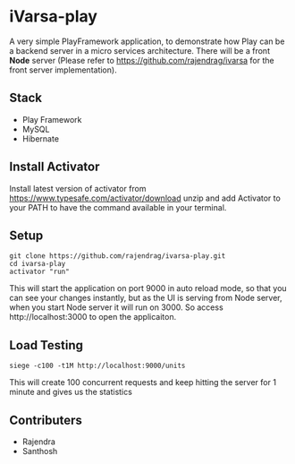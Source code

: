 iVarsa-play
===================

A very simple PlayFramework application, to demonstrate how Play can be a backend server in a micro services architecture. There will be a front **Node** server (Please refer to https://github.com/rajendrag/ivarsa for the front server implementation).

Stack
-----------
- Play Framework
- MySQL
- Hibernate

Install Activator
------------------
Install latest version of activator from https://www.typesafe.com/activator/download unzip and add Activator to your PATH to have the command available in your terminal.

Setup
-----------
```
git clone https://github.com/rajendrag/ivarsa-play.git
cd ivarsa-play
activator "run"
```
This will start the application on port 9000 in auto reload mode, so that you can see your changes instantly, but as the UI is serving from Node server, when you start Node server it will run on 3000. So access http://localhost:3000 to open the applicaiton.

Load Testing
-------------
```
siege -c100 -t1M http://localhost:9000/units
```
This will create 100 concurrent requests and keep hitting the server for 1 minute and gives us the statistics

Contributers
-----------
- Rajendra
- Santhosh
